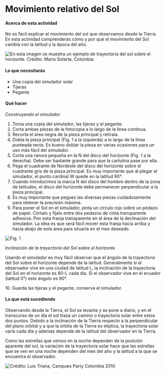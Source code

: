 # Movimiento relativo del Sol

#### Acerca de esta actividad

No es fácil explicar el movimiento del sol que observamos desde la Tierra. En esta actividad comprenderás cómo y por qué el movimiento del Sol cambia con la latitud y la época del año.

![En esta imagen se muestra un ejemplo de trayectoria del sol sobre el horizonte. Crédito: Mario Solarte, Colombia.](../../.gitbook/assets/GuiLab1\_4\_1.png)

#### Lo que necesitarás

* Una copia del simulador solar
* Tijeras
* Pegante

#### Qué hacer

_Construyendo el simulador_&#x20;

1. Toma una copia del simulador, las tijeras y el pegante.
2. Corta ambas piezas de la fotocopia a lo largo de la línea continua.&#x20;
3. Recorta el área negra de la pieza principal y retírala.
4. Dobla la pieza principal (Fig. 1 a la izquierda) a lo largo de la línea punteada recta. Es bueno doblar la pieza en varias ocasiones para un uso más fácil del simulador.
5. Corta una ranura pequeña en la N del disco del horizonte (Fig. 1 a la derecha). Debe ser bastante grande para que la cartulina pase por ella.
6. Pega el cuadrante de Nordeste del disco del horizonte sobre el cuadrante gris de la pieza principal. Es muy importante que al plegar el simulador, el punto cardinal W quede en la latitud 90°.
7. Cuando introducimos la marca N del disco del hombre dentro de la zona de latitudes, el disco del horizonte debe permanecer perpendicular a la pieza principal.&#x20;
8. Es muy importante que pegues las diversas piezas cuidadosamente para obtener la precisión máxima.&#x20;
9. Para poner el Sol en el simulador, pinta un círculo rojo sobre un pedazo de papel. Córtalo y fíjalo entre dos pedazos de cinta transparente adhesiva. Pon esta franja transparente en el área de la declinación del simulador. La idea es que será fácil mover esta franja hacia arriba y hacia abajo de esta área para situarla en el mes deseado.

![Fig. 1](../../.gitbook/assets/GuiLab1\_4\_2.png)

_Inclinación de la trayectoria del Sol sobre el horizonte_

Usando el simulador es muy fácil observar que el ángulo de la trayectoria del Sol sobre el horizonte depende de la latitud. Generalmente si el observador vive en una ciudad de latitud L, la inclinación de la trayectoria del Sol en el horizonte es 90-L cada día. Si el observador vive en el ecuador (latitud 0°) este ángulo es 90°.

&#x20; 10\. Guarda las tijeras y el pegante, conserva el simulador.&#x20;

#### Lo que está sucediendo

Observando desde la Tierra, el Sol se levanta y se pone a diario, y en el transcurso de un día el sol traza un camino o trayectoria solar entre estos dos puntos. Debido a la inclinación de la Tierra respecto a la perpendicular del plano orbital y a que la órbita de la Tierra es elíptica, la trayectoria solar varía cada día y además depende de la latitud del observador en la Tierra.

Como las estrellas que vemos en la noche dependen de la posición aparente del sol, la variación de la trayectoria solar hace que las estrellas que se ven en una noche dependen del mes del año y la latitud a la que se encuentra el observador.

![Crédito: Luis Triana, Campues Party Colombia 2010](../../.gitbook/assets/GuiLab1\_4\_3.png)
